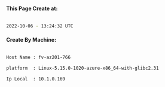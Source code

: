 
   
#### This Page Create at:

```bash

2022-10-06 - 13:24:32 UTC

```

#### Create By Machine:

```bash

Host Name : fv-az201-766

platform  : Linux-5.15.0-1020-azure-x86_64-with-glibc2.31

Ip Local  : 10.1.0.169

```

